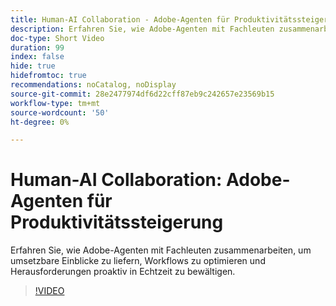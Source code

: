 ```yaml
---
title: Human-AI Collaboration - Adobe-Agenten für Produktivitätssteigerung
description: Erfahren Sie, wie Adobe-Agenten mit Fachleuten zusammenarbeiten, um umsetzbare Einblicke zu liefern, Workflows zu optimieren und Herausforderungen proaktiv in Echtzeit zu bewältigen.
doc-type: Short Video
duration: 99
index: false
hide: true
hidefromtoc: true
recommendations: noCatalog, noDisplay
source-git-commit: 28e2477974df6d22cff87eb9c242657e23569b15
workflow-type: tm+mt
source-wordcount: '50'
ht-degree: 0%

---
```



# Human-AI Collaboration: Adobe-Agenten für Produktivitätssteigerung

Erfahren Sie, wie Adobe-Agenten mit Fachleuten zusammenarbeiten, um umsetzbare Einblicke zu liefern, Workflows zu optimieren und Herausforderungen proaktiv in Echtzeit zu bewältigen.

<!-- 62_S653_3442539_98_humanai-collaboration-adobe-agents-enhancing-productivity -->
>[!VIDEO](https://video.tv.adobe.com/v/3460406/?learn=on&enablevpops=true&captions=ger)

